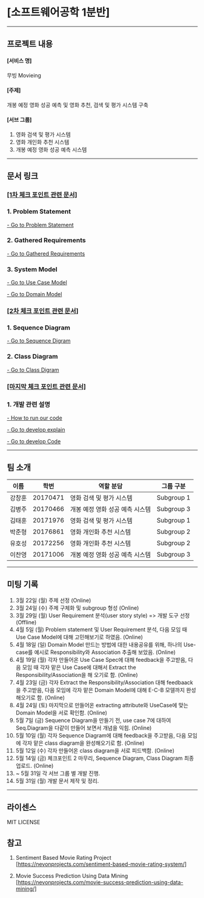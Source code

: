 # [소프트웨어공학 1분반]
---

## 프로젝트 내용


#### [서비스 명]

무빙 Movieing

#### [주제]

 개봉 예정 영화 성공 예측 및 영화 추천, 검색 및 평가 시스템 구축


#### [서브 그룹]

 1. 영화 검색 및 평가 시스템
 2. 영화 개인화 추천 시스템
 3. 개봉 예정 영화 성공 예측 시스템

---
## 문서 링크
### <a href="https://github.com/wnsgud0428/MovieProject/tree/main/Documents/1st_checkpoint">[1차 체크 포인트 관련 문서]</a>
### 1. Problem Statement
 
<a href="https://github.com/wnsgud0428/MovieProject/blob/main/Documents/1st_checkpoint/problemstatement.pdf">- Go to Problem Statement</a>
### 2. Gathered Requirements

<a href="https://github.com/wnsgud0428/MovieProject/blob/main/Documents/1st_checkpoint/requirement.pdf">- Go to Gathered Requirements</a>

### 3. System Model

<a href="https://github.com/wnsgud0428/MovieProject/tree/main/Documents/1st_checkpoint/Usecase">- Go to Use Case Model</a>

<a href="https://github.com/wnsgud0428/MovieProject/tree/main/Documents/1st_checkpoint/DomainModel">- Go to Domain Model</a>

### <a href="https://github.com/wnsgud0428/MovieProject/tree/main/Documents/2nd_checkpoint">[2차 체크 포인트 관련 문서]</a>

### 1. Sequence Diagram

<a href="https://github.com/wnsgud0428/MovieProject/tree/main/Documents/2nd_checkpoint/SequenceDiagram">- Go to Sequence Digram</a>
         
### 2. Class Diagram

<a href="https://github.com/wnsgud0428/MovieProject/tree/main/Documents/2nd_checkpoint/ClassDiagram">- Go to Class Digram</a>


### <a href="https://github.com/wnsgud0428/MovieProject/tree/main/Documents/Last_checkpoint/developExplain">[마지막 체크 포인트 관련 문서]</a>

### 1. 개발 관련 설명

<a href="https://github.com/wnsgud0428/MovieProject/blob/main/Documents/Last_checkpoint/developExplain/howToExcute.md">- How to run our code</a>

<a href="https://github.com/wnsgud0428/MovieProject/tree/main/Documents/Last_checkpoint/developExplain">- Go to develop explain</a>

<a href="https://github.com/wnsgud0428/MovieProject/tree/main/Develop">- Go to develop Code</a>



---
## 팀 소개  

|   이름  |  학번 |  역할 분담 | 그룹 구분 |
|---------|------|------------|---------------|
|  강창훈 | 20170471|영화 검색 및 평가 시스템|Subgroup 1
|  김병주 | 20170466|개봉 예정 영화 성공 예측 시스템|Subgroup 3
|  김태훈 | 20171976|영화 검색 및 평가 시스템|Subgroup 1
|  박준형 | 20176861|영화 개인화 추천 시스템|Subgroup 2
|  유호성 | 20172256|영화 개인화 추천 시스템|Subgroup 2
|  이찬영 | 20171006|개봉 예정 영화 성공 예측 시스템|Subgroup 3


---
## 미팅 기록

1. 3월 22일 (월) 주제 선정 (Online)
2. 3월 24일 (수) 주제 구체화 및 subgroup 형성 (Online) 
3. 3월 29일 (월) User Requirement 분석(user story style) => 개발 도구 선정 (Offline)
4. 4월 5일  (월) Problem statement 및 User Requirement 분석, 다음 모임 때 Use Case Model에 대해 고민해보기로 하였음. (Online)
5. 4월 18일 (일) Domain Model 만드는 방법에 대한 내용공유를 위해, 하나의 Use-case를 예시로 Responsibility와 Association 추출해 보았음. (Online)
6. 4월 19일 (월) 각자 만들어온 Use Case Spec에 대해 feedback을 주고받음, 다음 모임 때 각자 맡은 Use Case에 대해서 Extract the Responsibility/Association을 해 오기로 함. (Online)
7. 4월 23일 (금) 각자 Extract the Responsibility/Association 대해 feedbaack을 주고받음, 다음 모임에 각자 맡은 Domain Model에 대해 E-C-B 모델까지 완성해오기로 함. (Online) 
8. 4월 24일 (토) 마지막으로 만들어온 extracting attribute와 UseCase에 맞는 Domain Model을 서로 확인함. (Online) 
9. 5월 7일  (금) Sequence Diagram을 만들기 전, use case 7에 대하여 Seq.Diagram을 다같이 만들어 보면서 개념을 익힘. (Online)
10. 5월 10일 (월) 각자 Sequence Diagram에 대해 feedback을 주고받음, 다음 모임에 각자 맡은 class diagram을 완성해오기로 함. (Online)
11. 5월 12일 (수) 각자 만들어온 class diagram을 서로 피드백함. (Online)
12. 5월 14일 (금) 체크포인트 2 마무리, Sequence Diagram, Class Diagram 최종 업로드. (Online)
13. ~ 5월 31일 각 서브 그룹 별 개발 진행.
14. 5월 31일 (월) 개발 문서 제작 및 정리.


---
## 라이센스

MIT LICENSE

## 참고

1. Sentiment Based Movie Rating Project 
[https://nevonprojects.com/sentiment-based-movie-rating-system/]
  
2. Movie Success Prediction Using Data Mining 
[https://nevonprojects.com/movie-success-prediction-using-data-mining/]


